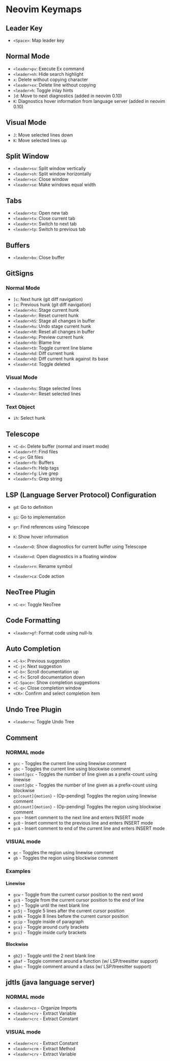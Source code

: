 # Neovim Keymaps

## Leader Key

- `<Space>`: Map leader key

## Normal Mode

- `<leader>pv`: Execute Ex command
- `<leader>nh`: Hide search highlight
- `x`: Delete without copying character
- `<leader>xx`: Delete line without copying
- `<leader>h`: Toggle inlay hints
- `]d`: Move to next diagnostics (added in neovim 0.10)
- `K`: Diagnostics hover information from language server (added in neovim 0.10)

## Visual Mode

- `J`: Move selected lines down
- `K`: Move selected lines up

## Split Window

- `<leader>sv`: Split window vertically
- `<leader>sh`: Split window horizontally
- `<leader>sx`: Close window
- `<leader>se`: Make windows equal width

## Tabs

- `<leader>to`: Open new tab
- `<leader>tx`: Close current tab
- `<leader>tn`: Switch to next tab
- `<leader>tp`: Switch to previous tab

## Buffers

- `<leader>bx`: Close buffer

## GitSigns

### Normal Mode

- `]c`: Next hunk (git diff navigation)
- `[c`: Previous hunk (git diff navigation)
- `<leader>hs`: Stage current hunk
- `<leader>hr`: Reset current hunk
- `<leader>hS`: Stage all changes in buffer
- `<leader>hu`: Undo stage current hunk
- `<leader>hR`: Reset all changes in buffer
- `<leader>hp`: Preview current hunk
- `<leader>hb`: Blame line
- `<leader>tb`: Toggle current line blame
- `<leader>hd`: Diff current hunk
- `<leader>hD`: Diff current hunk against its base
- `<leader>td`: Toggle deleted

### Visual Mode

- `<leader>hs`: Stage selected lines
- `<leader>hr`: Reset selected lines

### Text Object

- `ih`: Select hunk

## Telescope

- `<C-d>`: Delete buffer (normal and insert mode)
- `<leader>ff`: Find files
- `<C-p>`: Git files
- `<leader>fb`: Buffers
- `<leader>fh`: Help tags
- `<leader>fg`: Live grep
- `<leader>fs`: Grep string

## LSP (Language Server Protocol) Configuration

- `gd`: Go to definition
- `gi`: Go to implementation
- `gr`: Find references using Telescope
- `K`: Show hover information

- `<leader>D`: Show diagnostics for current buffer using Telescope
- `<leader>d`: Open diagnostics in a floating window
- `<leader>rn`: Rename symbol
- `<leader>ca`: Code action

## NeoTree Plugin

- `<C-e>`: Toggle NeoTree

## Code Formatting

- `<leader>gf`: Format code using null-ls

## Auto Completion

- `<C-k>`: Previous suggestion
- `<C-j>`: Next suggestion
- `<C-b>`: Scroll documentation up
- `<C-f>`: Scroll documentation down
- `<C-Space>`: Show completion suggestions
- `<C-q>`: Close completion window
- `<CR>`: Confirm and select completion item

## Undo Tree Plugin

- `<leader>u`: Toggle Undo Tree

## Comment

### NORMAL mode

- `gcc` - Toggles the current line using linewise comment
- `gbc` - Toggles the current line using blockwise comment
- `count]gcc` - Toggles the number of line given as a prefix-count using linewise
- `count]gbc` - Toggles the number of line given as a prefix-count using blockwise
- `gc[count]{motion}` - (Op-pending) Toggles the region using linewise comment
- `gb[count]{motion}` - (Op-pending) Toggles the region using blockwise comment
- `gco` - Insert comment to the next line and enters INSERT mode
- `gcO` - Insert comment to the previous line and enters INSERT mode
- `gcA` - Insert comment to end of the current line and enters INSERT mode

### VISUAL mode

- `gc` - Toggles the region using linewise comment
- `gb` - Toggles the region using blockwise comment

### Examples

#### Linewise

- `gcw` - Toggle from the current cursor position to the next word
- `gc$` - Toggle from the current cursor position to the end of line
- `gc}` - Toggle until the next blank line
- `gc5j` - Toggle 5 lines after the current cursor position
- `gc8k` - Toggle 8 lines before the current cursor position
- `gcip` - Toggle inside of paragraph
- `gca}` - Toggle around curly brackets
- `gci}` - Toggle inside curly brackets

#### Blockwise

- `gb2}` - Toggle until the 2 next blank line
- `gbaf` - Toggle comment around a function (w/ LSP/treesitter support)
- `gbac` - Toggle comment around a class (w/ LSP/treesitter support)

## jdtls (java language server)

### NORMAL mode

- `<leader>co` - Organize Imports
- `<leader>crv` - Extract Variable
- `<leader>crc` - Extract Constant

### VISUAL mode

- `<leader>crc` - Extract Constant
- `<leader>crm` - Extract Method
- `<leader>crv` - Extract Variable
